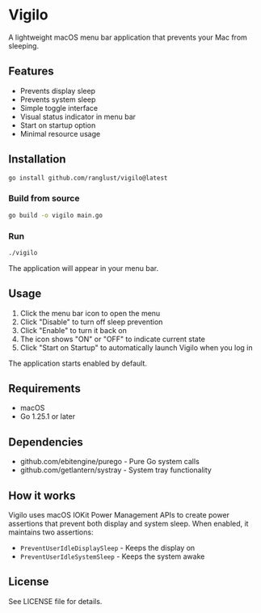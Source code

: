 # Vigilo

A lightweight macOS menu bar application that prevents your Mac from sleeping.

## Features

- Prevents display sleep
- Prevents system sleep
- Simple toggle interface
- Visual status indicator in menu bar
- Start on startup option
- Minimal resource usage

## Installation

```bash
go install github.com/ranglust/vigilo@latest
```

### Build from source

```bash
go build -o vigilo main.go
```

### Run

```bash
./vigilo
```

The application will appear in your menu bar.

## Usage

1. Click the menu bar icon to open the menu
2. Click "Disable" to turn off sleep prevention
3. Click "Enable" to turn it back on
4. The icon shows "ON" or "OFF" to indicate current state
5. Click "Start on Startup" to automatically launch Vigilo when you log in

The application starts enabled by default.

## Requirements

- macOS
- Go 1.25.1 or later

## Dependencies

- github.com/ebitengine/purego - Pure Go system calls
- github.com/getlantern/systray - System tray functionality

## How it works

Vigilo uses macOS IOKit Power Management APIs to create power assertions that prevent both display and system sleep. When enabled, it maintains two assertions:

- `PreventUserIdleDisplaySleep` - Keeps the display on
- `PreventUserIdleSystemSleep` - Keeps the system awake

## License

See LICENSE file for details.

